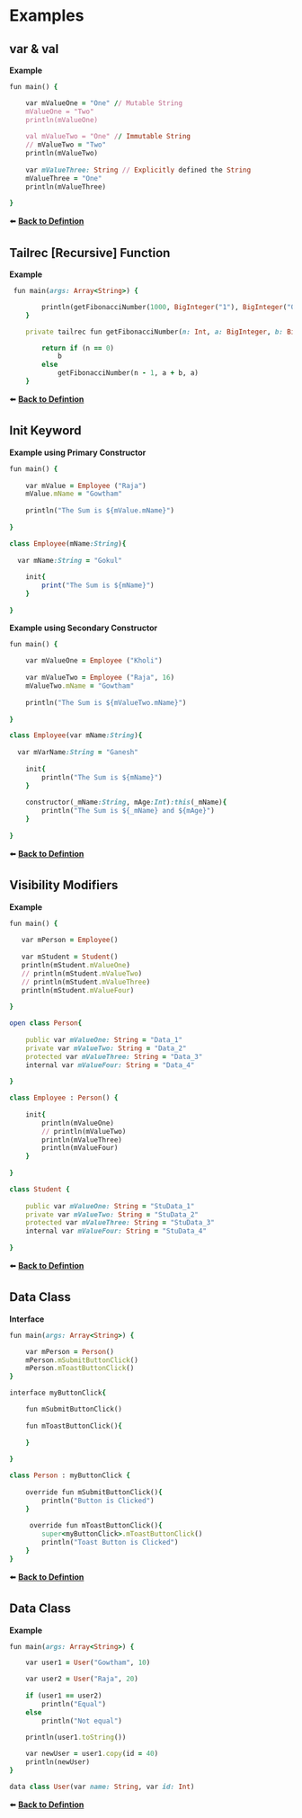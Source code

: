 # Examples  

## var & val

__Example__

```ruby
fun main() {

    var mValueOne = "One" // Mutable String 
    mValueOne = "Two" 
    println(mValueOne)
    
    val mValueTwo = "One" // Immutable String
    // mValueTwo = "Two"
    println(mValueTwo)
    
    var mValueThree: String // Explicitly defined the String
    mValueThree = "One"
    println(mValueThree)
    
}
```
:arrow_left: [__Back to Defintion__](https://github.com/Gowtham-app-developer/Kotlin-Interview-Questions#var--val)  

## Tailrec [Recursive] Function

__Example__

```ruby
 fun main(args: Array<String>) {

        println(getFibonacciNumber(1000, BigInteger("1"), BigInteger("0")))
    }

    private tailrec fun getFibonacciNumber(n: Int, a: BigInteger, b: BigInteger): BigInteger { // By Using the tailrec keyword

        return if (n == 0)
            b
        else
            getFibonacciNumber(n - 1, a + b, a)
    }
```  

:arrow_left: [__Back to Defintion__](https://github.com/Gowtham-app-developer/Kotlin-Interview-Questions#tailrec-recursive-function)

## Init Keyword

__Example using Primary Constructor__

```ruby
fun main() {	
  
    var mValue = Employee ("Raja")
    mValue.mName = "Gowtham"
    
    println("The Sum is ${mValue.mName}")
    
}

class Employee(mName:String){
    
  var mName:String = "Gokul"
    
    init{
        print("The Sum is ${mName}")
    }
    
}
```
__Example using Secondary Constructor__

```ruby
fun main() {	
  
    var mValueOne = Employee ("Kholi")
    
    var mValueTwo = Employee ("Raja", 16)
    mValueTwo.mName = "Gowtham"
    
    println("The Sum is ${mValueTwo.mName}")
    
}

class Employee(var mName:String){
    
  var mVarName:String = "Ganesh"
    
    init{
        println("The Sum is ${mName}")
    }
    
    constructor(_mName:String, mAge:Int):this(_mName){
        println("The Sum is ${_mName} and ${mAge}")
    }
   
}
```
:arrow_left: [__Back to Defintion__](https://github.com/Gowtham-app-developer/Kotlin-Interview-Questions/tree/main#init-keyword)  

## Visibility Modifiers

__Example__

```ruby
fun main() {	
  
   var mPerson = Employee()
   
   var mStudent = Student()
   println(mStudent.mValueOne)
   // println(mStudent.mValueTwo)
   // println(mStudent.mValueThree)
   println(mStudent.mValueFour)
    
}

open class Person{
  
    public var mValueOne: String = "Data_1"
    private var mValueTwo: String = "Data_2"
    protected var mValueThree: String = "Data_3"
    internal var mValueFour: String = "Data_4"
   
}

class Employee : Person() {
    
    init{
        println(mValueOne)
        // println(mValueTwo)
        println(mValueThree)
        println(mValueFour)
    }
   
}

class Student {
    
    public var mValueOne: String = "StuData_1"
    private var mValueTwo: String = "StuData_2"
    protected var mValueThree: String = "StuData_3"
    internal var mValueFour: String = "StuData_4"
   
}
```  
:arrow_left: [__Back to Defintion__](https://github.com/Gowtham-app-developer/Kotlin-Interview-Questions/tree/main#visibility-modifiers)  

## Data Class

__Interface__

```ruby
fun main(args: Array<String>) {

    var mPerson = Person()
    mPerson.mSubmitButtonClick()
    mPerson.mToastButtonClick()
}

interface myButtonClick{

    fun mSubmitButtonClick()
    
    fun mToastButtonClick(){
        
    }
    
}

class Person : myButtonClick {
    
    override fun mSubmitButtonClick(){
        println("Button is Clicked")
    }
    
     override fun mToastButtonClick(){
        super<myButtonClick>.mToastButtonClick()
        println("Toast Button is Clicked")
    }
}
```
:arrow_left: [__Back to Defintion__](https://github.com/Gowtham-app-developer/Kotlin-Interview-Questions/tree/main#interface)  

## Data Class

__Example__

```ruby
fun main(args: Array<String>) {

    var user1 = User("Gowtham", 10)

    var user2 = User("Raja", 20)
    
    if (user1 == user2)
        println("Equal")
    else
        println("Not equal")
        
    println(user1.toString())

    var newUser = user1.copy(id = 40)
    println(newUser)
}

data class User(var name: String, var id: Int)
```
:arrow_left: [__Back to Defintion__](https://github.com/Gowtham-app-developer/Kotlin-Interview-Questions/tree/main#data-class)  
